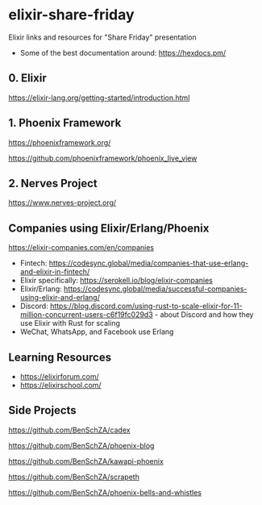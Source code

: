 # elixir-share-friday
Elixir links and resources for "Share Friday" presentation

* Some of the best documentation around: https://hexdocs.pm/

## 0. Elixir

https://elixir-lang.org/getting-started/introduction.html

## 1. Phoenix Framework

https://phoenixframework.org/

https://github.com/phoenixframework/phoenix_live_view

## 2. Nerves Project

https://www.nerves-project.org/

## Companies using Elixir/Erlang/Phoenix

https://elixir-companies.com/en/companies

* Fintech: https://codesync.global/media/companies-that-use-erlang-and-elixir-in-fintech/
* Elixir specifically: https://serokell.io/blog/elixir-companies
* Elixir/Erlang: https://codesync.global/media/successful-companies-using-elixir-and-erlang/
* Discord: https://blog.discord.com/using-rust-to-scale-elixir-for-11-million-concurrent-users-c6f19fc029d3 - about Discord and how they use Elixir with Rust for scaling
* WeChat, WhatsApp, and Facebook use Erlang

## Learning Resources

* https://elixirforum.com/
* https://elixirschool.com/

## Side Projects

https://github.com/BenSchZA/cadex

https://github.com/BenSchZA/phoenix-blog

https://github.com/BenSchZA/kawapi-phoenix

https://github.com/BenSchZA/scrapeth

https://github.com/BenSchZA/phoenix-bells-and-whistles

